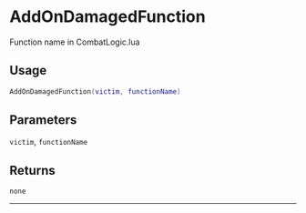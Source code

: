 # AddOnDamagedFunction
Function name in CombatLogic.lua
## Usage
```lua
AddOnDamagedFunction(victim, functionName)
```
## Parameters
`victim`, `functionName`
## Returns
`none`

---